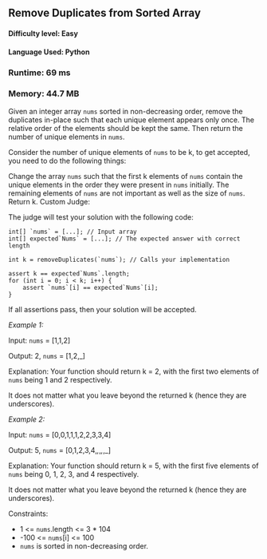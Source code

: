 ## Remove Duplicates from Sorted Array

#### **Difficulty level:** Easy

#### **Language Used:** Python

### Runtime: 69 ms 
### Memory: 44.7 MB

Given an integer array `nums` sorted in non-decreasing order, remove the duplicates in-place such that each unique element appears only once. The relative order of the elements should be kept the same. Then return the number of unique elements in `nums`.

Consider the number of unique elements of `nums` to be k, to get accepted, you need to do the following things:

Change the array `nums` such that the first k elements of `nums` contain the unique elements in the order they were present in `nums` initially. The remaining elements of `nums` are not important as well as the size of `nums`.
Return k.
Custom Judge:

The judge will test your solution with the following code:
```
int[] `nums` = [...]; // Input array
int[] expected`Nums` = [...]; // The expected answer with correct length

int k = removeDuplicates(`nums`); // Calls your implementation

assert k == expected`Nums`.length;
for (int i = 0; i < k; i++) {
    assert `nums`[i] == expected`Nums`[i];
}
```
If all assertions pass, then your solution will be accepted.

_Example 1:_

Input: `nums` = [1,1,2]

Output: 2, `nums` = [1,2,_]

Explanation: Your function should return k = 2, with the first two elements of `nums` being 1 and 2 respectively.

It does not matter what you leave beyond the returned k (hence they are underscores).

_Example 2:_

Input: `nums` = [0,0,1,1,1,2,2,3,3,4]

Output: 5, `nums` = [0,1,2,3,4,_,_,_,_,_]

Explanation: Your function should return k = 5, with the first five elements of `nums` being 0, 1, 2, 3, and 4 respectively.

It does not matter what you leave beyond the returned k (hence they are underscores).

Constraints:

- 1 <= `nums`.length <= 3 * 104
- -100 <= `nums`[i] <= 100
- `nums` is sorted in non-decreasing order.